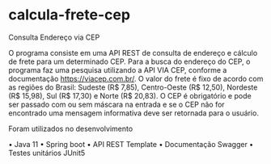 # calcula-frete-cep
Consulta Endereço via CEP

O programa consiste em uma API REST de consulta de endereço e cálculo de frete para um determinado CEP. Para a busca do endereço do CEP, o programa faz uma pesquisa utilizando a API VIA CEP, conforme a documentação https://viacep.com.br/. O valor do frete é fixo de acordo com as regiões do Brasil: Sudeste (R$ 7,85), Centro-Oeste (R$ 12,50), Nordeste (R$ 15,98), Sul (R$ 17,30) e Norte (R$ 20,83). O CEP é obrigatório e pode ser passado com ou sem máscara na entrada e se o CEP não for encontrado uma mensagem informativa deve ser retornada para o usuário.

Foram utilizados no desenvolvimento 

•	Java 11 
•	Spring boot
•	API REST Template
•	Documentação Swagger 
•	Testes unitários JUnit5
